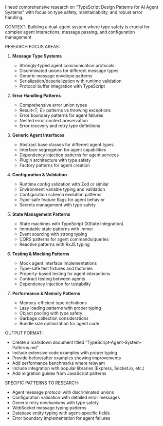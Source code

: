 I need comprehensive research on \"TypeScript Design Patterns for AI Agent Systems\" with focus on type safety, maintainability, and robust error handling.

CONTEXT: Building a dual-agent system where type safety is crucial for complex agent interactions, message passing, and configuration management.

RESEARCH FOCUS AREAS:

1. **Message Type Systems**
   
   - Strongly-typed agent communication protocols
   - Discriminated unions for different message types
   - Generic message envelope patterns
   - Serialization/deserialization with runtime validation
   - Protocol buffer integration with TypeScript

2. **Error Handling Patterns**
   
   - Comprehensive error union types
   - Result<T, E> patterns vs throwing exceptions
   - Error boundary patterns for agent failures
   - Nested error context preservation
   - Error recovery and retry type definitions

3. **Generic Agent Interfaces**
   
   - Abstract base classes for different agent types
   - Interface segregation for agent capabilities
   - Dependency injection patterns for agent services
   - Plugin architecture with type safety
   - Factory patterns for agent creation

4. **Configuration & Validation**
   
   - Runtime config validation with Zod or similar
   - Environment variable typing and validation
   - Configuration schema evolution patterns
   - Type-safe feature flags for agent behavior
   - Secrets management with type safety

5. **State Management Patterns**
   
   - State machines with TypeScript (XState integration)
   - Immutable state patterns with Immer
   - Event sourcing with strong typing
   - CQRS patterns for agent commands/queries
   - Reactive patterns with RxJS typing

6. **Testing & Mocking Patterns**
   
   - Mock agent interface implementations
   - Type-safe test fixtures and factories
   - Property-based testing for agent interactions
   - Contract testing between agents
   - Dependency injection for testability

7. **Performance & Memory Patterns**
   
   - Memory-efficient type definitions
   - Lazy loading patterns with proper typing
   - Object pooling with type safety
   - Garbage collection considerations
   - Bundle size optimization for agent code

OUTPUT FORMAT:

- Create a markdown document titled \"TypeScript-Agent-System-Patterns.md\"
- Include extensive code examples with proper typing
- Provide before/after examples showing improvements
- Add performance benchmarks where relevant
- Include integration with popular libraries (Express, Socket.io, etc.)
- Add migration guides from JavaScript patterns

SPECIFIC PATTERNS TO RESEARCH:

- Agent message protocol with discriminated unions
- Configuration validation with detailed error messages
- Generic retry mechanisms with type safety
- WebSocket message typing patterns
- Database entity typing with agent-specific fields
- Error boundary implementation for agent failures
